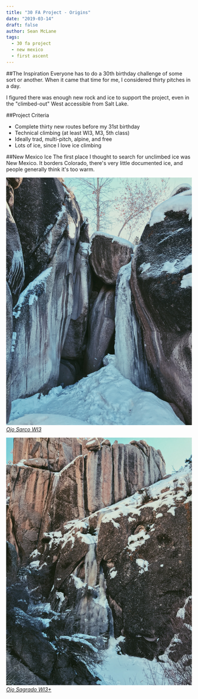 ```yaml
---
title: "30 FA Project - Origins"
date: "2019-03-14"
draft: false
author: Sean McLane
tags:
  - 30 fa project
  - new mexico
  - first ascent
---
```


##The Inspiration
Everyone has to do a 30th birthday challenge of some sort or another. When it came that time for me, I considered thirty pitches in a day.

I figured there was enough new rock and ice to support the project, even in the "climbed-out" West accessible from Salt Lake.

##Project Criteria
- Complete thirty new routes before my 31st birthday
- Technical climbing (at least WI3, M3, 5th class)
- Ideally trad, multi-pitch, alpine, and free
- Lots of ice, since I love ice climbing

##New Mexico Ice
The first place I thought to search for unclimbed ice was New Mexico. It borders Colorado, there's very little documented ice, and people generally think it's too warm.

![](ojo-sarco.JPG)
*[Ojo Sarco WI3](https://www.mountainproject.com/route/116361497/ojo-sarco)*

![](ojo-sagrado.JPG)
*[Ojo Sagrado WI3+](https://www.mountainproject.com/route/116361515/ojo-sagrado)*
